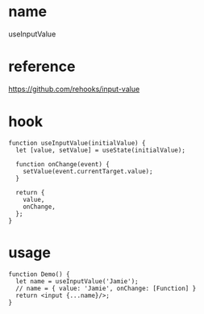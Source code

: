 # name

useInputValue

# reference

https://github.com/rehooks/input-value

# hook

```
function useInputValue(initialValue) {
  let [value, setValue] = useState(initialValue);

  function onChange(event) {
    setValue(event.currentTarget.value);
  }

  return {
    value,
    onChange,
  };
}
```

# usage

```
function Demo() {
  let name = useInputValue('Jamie');
  // name = { value: 'Jamie', onChange: [Function] }
  return <input {...name}/>;
}
```

